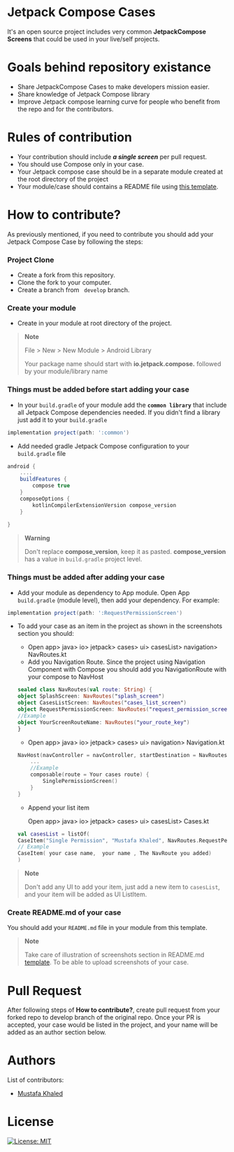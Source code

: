 # Jetpack Compose Cases 

It's an open source project includes very common **JetpackCompose Screens** that could be used in your live/self projects.

# Goals behind repository existance
- Share JetpackCompose Cases to make developers mission easier.
- Share knowledge of Jetpack Compose library
- Improve Jetpack compose learning curve for people who benefit from the repo and for the contributors.


# Rules of contribution

- Your contribution should include ***a single screen***  per pull request.
- You should use Compose only in your case.
- Your Jetpack compose case should be in a separate module created at the root directory of the project
- Your module/case should contains a README file using [this template](https://gist.github.com/MustafaKhaled/75c3d3e722fc60517744c247ffee30a6).

# How to contribute?

As previously mentioned, if you need to contribute you should add your Jetpack Compose Case by following the steps: 

 ### Project Clone
- Create a fork from this repository.
- Clone the fork to your computer.
- Create a branch from ``` develop``` branch.

### Create your module

- Create in your module at root directory of the project.

> **Note**
>
> File > New > New Module > Android Library 
>
> Your package name should start with **io.jetpack.compose.** followed by your module/library name

### Things must be added before start adding your case

- In your ``` build.gradle ``` of your module add the **```common library```** that include all Jetpack Compose dependencies needed. 
If you didn't find a library just add it to your ```build.gradle```

```gradle
implementation project(path: ':common')
```

- Add needed gradle Jetpack Compose configuration to your ```build.gradle``` file

```gradle
android {
    ....
    buildFeatures {
        compose true
    }
    composeOptions {
        kotlinCompilerExtensionVersion compose_version
    }
    
}

```

> **Warning**
>
> Don't replace **compose_version**, keep it as pasted. **compose_version** has a value in ```build.gradle``` project level.


### Things must be added after adding your case

- Add your module as dependency to App module. Open App ```build.gradle``` (module level), then add your dependency. For example: 

```gradle
implementation project(path: ':RequestPermissionScreen')
```

- To add your case as an item in the project as shown in the screenshots section you should: 

    * Open app> java> io> jetpack> cases> ui> casesList> navigation> NavRoutes.kt 
    * Add you Navigation Route. Since the project using Navigation Component with Compose you should add you NavigationRoute with your compose to NavHost


    ```kotlin
    sealed class NavRoutes(val route: String) {
    object SplashScreen: NavRoutes("splash_screen")
    object CasesListScreen: NavRoutes("cases_list_screen")
    object RequestPermissionScreen: NavRoutes("request_permission_screen")
    //Example
    object YourScreenRouteName: NavRoutes("your_route_key")
    }
    ```

    *   Open app> java> io> jetpack> cases> ui> navigation> Navigation.kt 

    ```kotlin
    NavHost(navController = navController, startDestination = NavRoutes.SplashScreen.route) {
        ...
        //Example
        composable(route = Your cases route) {
            SinglePermissionScreen()
        }
    }

    ```

    * Append your list item 

        Open app> java> io> jetpack> cases> ui> casesList> Cases.kt 

    ```kotlin 
    val casesList = listOf(
    CaseItem("Single Permission", "Mustafa Khaled", NavRoutes.RequestPermissionScreen.route),
    // Example
    CaseItem( your case name,  your name , The NavRoute you added)
    )
    ```

> **Note** 
>
> Don't add any UI to add your item, just add a new item to ```casesList```, and your item will be added as UI ListItem.

### Create README.md of your case

You should add your ```README.md``` file in your module from this template.

> **Note** 
>
> Take care of illustration of screenshots section in README.md [template](https://gist.github.com/MustafaKhaled/75c3d3e722fc60517744c247ffee30a6). To be able to upload screenshots of your case.


# Pull Request
After following steps of **How to contribute?**, create pull request from your forked repo to develop branch of the original repo.
Once your PR is accepted, your case would be listed in the project, and your name will be added as an author section below.

# Authors

List of contributors: 

* [Mustafa Khaled](https://github.com/MustafaKhaled)

# License
[![License: MIT](https://img.shields.io/badge/License-MIT-yellow.svg)](https://opensource.org/licenses/MIT)
